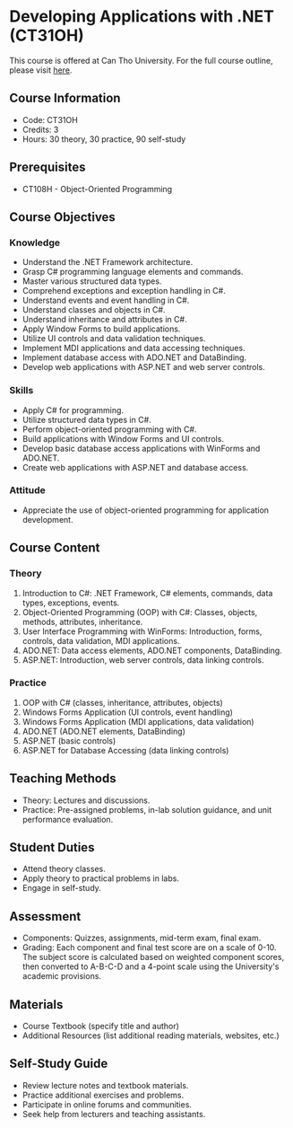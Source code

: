 # Developing Applications with .NET (CT31OH)

This course is offered at Can Tho University. For the full course outline, please visit [here](https://www.cit.ctu.edu.vn/decuong/CT310H.pdf).

## Course Information

- Code: CT31OH
- Credits: 3
- Hours: 30 theory, 30 practice, 90 self-study

## Prerequisites

- CT108H - Object-Oriented Programming

## Course Objectives

### Knowledge

- Understand the .NET Framework architecture.
- Grasp C# programming language elements and commands.
- Master various structured data types.
- Comprehend exceptions and exception handling in C#.
- Understand events and event handling in C#.
- Understand classes and objects in C#.
- Understand inheritance and attributes in C#.
- Apply Window Forms to build applications.
- Utilize UI controls and data validation techniques.
- Implement MDI applications and data accessing techniques.
- Implement database access with ADO.NET and DataBinding.
- Develop web applications with ASP.NET and web server controls.

### Skills

- Apply C# for programming.
- Utilize structured data types in C#.
- Perform object-oriented programming with C#.
- Build applications with Window Forms and UI controls.
- Develop basic database access applications with WinForms and ADO.NET.
- Create web applications with ASP.NET and database access.

### Attitude

- Appreciate the use of object-oriented programming for application development.

## Course Content

### Theory

1. Introduction to C#: .NET Framework, C# elements, commands, data types, exceptions, events.
2. Object-Oriented Programming (OOP) with C#: Classes, objects, methods, attributes, inheritance.
3. User Interface Programming with WinForms: Introduction, forms, controls, data validation, MDI applications.
4. ADO.NET: Data access elements, ADO.NET components, DataBinding.
5. ASP.NET: Introduction, web server controls, data linking controls.

### Practice

1. OOP with C# (classes, inheritance, attributes, objects)
2. Windows Forms Application (UI controls, event handling)
3. Windows Forms Application (MDI applications, data validation)
4. ADO.NET (ADO.NET elements, DataBinding)
5. ASP.NET (basic controls)
6. ASP.NET for Database Accessing (data linking controls)

## Teaching Methods

- Theory: Lectures and discussions.
- Practice: Pre-assigned problems, in-lab solution guidance, and unit performance evaluation.

## Student Duties

- Attend theory classes.
- Apply theory to practical problems in labs.
- Engage in self-study.

## Assessment

- Components: Quizzes, assignments, mid-term exam, final exam.
- Grading: Each component and final test score are on a scale of 0-10. The subject score is calculated based on weighted component scores, then converted to A-B-C-D and a 4-point scale using the University's academic provisions.

## Materials

- Course Textbook (specify title and author)
- Additional Resources (list additional reading materials, websites, etc.)

## Self-Study Guide

- Review lecture notes and textbook materials.
- Practice additional exercises and problems.
- Participate in online forums and communities.
- Seek help from lecturers and teaching assistants.


